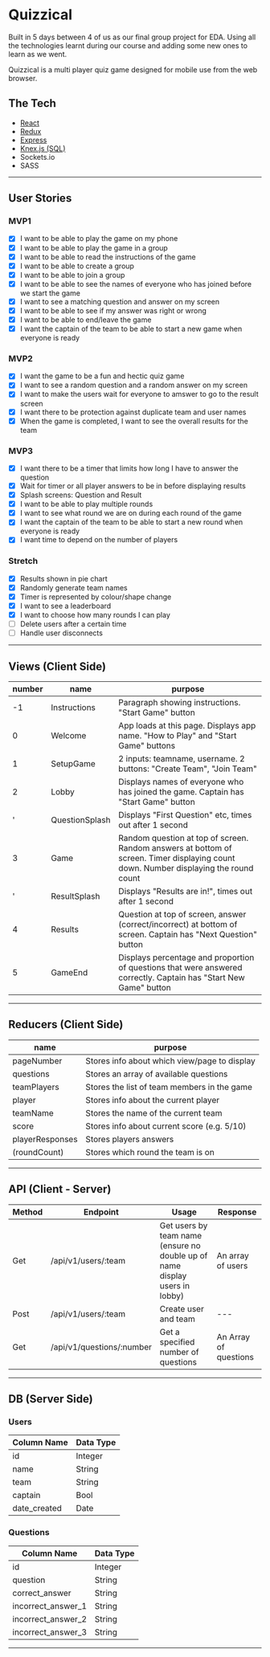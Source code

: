 # Quizzical

Built in 5 days between 4 of us as our final group project for EDA.
Using all the technologies learnt during our course and adding some new ones to learn as we went.

Quizzical is a multi player quiz game designed for mobile use from the web browser.


## The Tech
* [React](https://reactjs.org/docs/getting-started.html)
* [Redux](https://redux.js.org/)
* [Express](https://expressjs.com/en/api.html)
* [Knex.js (SQL)](https://knexjs.org/)
* Sockets.io
* SASS
---

## User Stories

### MVP1
* [x] I want to be able to play the game on my phone 
* [x] I want to be able to play the game in a group
* [x] I want to be able to read the instructions of the game
* [x] I want to be able to create a group
* [x] I want to be able to join a group
* [x] I want to be able to see the names of everyone who has joined before we start the game
* [x] I want to see a matching question and answer on my screen
* [x] I want to be able to see if my answer was right or wrong
* [x] I want to be able to end/leave the game
* [x] I want the captain of the team to be able to start a new game when everyone is ready

### MVP2
* [x] I want the game to be a fun and hectic quiz game
* [x] I want to see a random question and a random answer on my screen
* [x] I want to make the users wait for everyone to amswer to go to the result screen
* [x] I want there to be protection against duplicate team and user names
* [x] When the game is completed, I want to see the overall results for the team

### MVP3
* [x] I want there to be a timer that limits how long I have to answer the question
* [x] Wait for timer or all player answers to be in before displaying results
* [x] Splash screens: Question and Result
* [x] I want to be able to play multiple rounds
* [x] I want to see what round we are on during each round of the game
* [x] I want the captain of the team to be able to start a new round when everyone is ready
* [x] I want time to depend on the number of players

### Stretch
* [x] Results shown in pie chart
* [x] Randomly generate team names
* [x] Timer is represented by colour/shape change
* [x] I want to see a leaderboard
* [x] I want to choose how many rounds I can play
* [ ] Delete users after a certain time
* [ ] Handle user disconnects
---

## Views (Client Side)
  | number | name | purpose |
  | --- | --- | --- |
  | -1 | Instructions | Paragraph showing instructions. "Start Game" button |
  | 0 | Welcome | App loads at this page. Displays app name. "How to Play" and "Start Game" buttons |
  | 1 | SetupGame | 2 inputs: teamname, username. 2 buttons: "Create Team", "Join Team" |
  | 2 | Lobby | Displays names of everyone who has joined the game. Captain has "Start Game" button |
  | ' | QuestionSplash | Displays "First Question" etc, times out after 1 second |
  | 3 | Game | Random question at top of screen. Random answers at bottom of screen. Timer displaying count down. Number displaying the round count |
  | ' | ResultSplash | Displays "Results are in!", times out after 1 second |
  | 4 | Results | Question at top of screen, answer (correct/incorrect) at bottom of screen. Captain has "Next Question" button |
  | 5 | GameEnd | Displays percentage and proportion of questions that were answered correctly. Captain has "Start New Game" button |
  ---

## Reducers (Client Side)
  | name | purpose |
  | --- | --- |
  | pageNumber | Stores info about which view/page to display |
  | questions | Stores an array of available questions |
  | teamPlayers | Stores the list of team members in the game |
  | player | Stores info about the current player |
  | teamName | Stores the name of the current team |
  | score | Stores info about current score (e.g. 5/10) |
  | playerResponses | Stores players answers |
  | (roundCount) | Stores which round the team is on |
  ---

 ## API (Client - Server)
| Method | Endpoint | Usage | Response |
| --- | --- | --- | --- | 
| Get | /api/v1/users/:team | Get users by team name (ensure no double up of name display users in lobby) | An array of users |
| Post | /api/v1/users/:team  | Create user and team | --- |
| Get | /api/v1/questions/:number | Get a specified number of questions | An Array of questions |
---

## DB (Server Side)
### Users
  | Column Name | Data Type |
  | --- | --- |
  | id | Integer |
  | name | String |
  | team | String |
  | captain | Bool |
  | date_created | Date |

### Questions
  | Column Name | Data Type |
  | --- | --- |
  | id | Integer |
  | question | String |
  | correct_answer | String |
  | incorrect_answer_1 | String |
  | incorrect_answer_2 | String |
  | incorrect_answer_3 | String |
 ---
